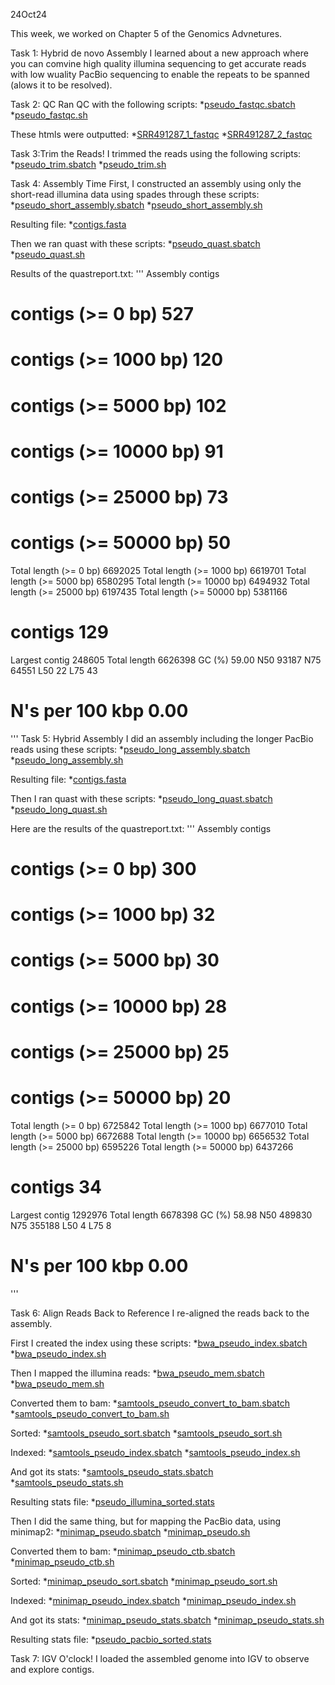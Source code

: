 24Oct24

This week, we worked on Chapter 5 of the Genomics Advnetures. 

Task 1: Hybrid de novo Assembly
I learned about a new approach where you can comvine high quality illumina sequencing to get accurate reads with low wuality PacBio sequencing to enable the repeats to be spanned (alows it to be resolved). 

Task 2: QC
Ran QC with the following scripts:
*[pseudo_fastqc.sbatch]()
*[pseudo_fastqc.sh]()

These htmls were outputted:
*[SRR491287_1_fastqc]()
*[SRR491287_2_fastqc]()

Task 3:Trim the Reads!
I trimmed the reads using the following scripts:
*[pseudo_trim.sbatch]()
*[pseudo_trim.sh]()

Task 4: Assembly Time
First, I constructed an assembly using only the short-read illumina data using spades through these scripts:
*[pseudo_short_assembly.sbatch]()
*[pseudo_short_assembly.sh]()

Resulting file:
*[contigs.fasta]()

Then we ran quast with these scripts:
*[pseudo_quast.sbatch]()
*[pseudo_quast.sh]()

Results of the quastreport.txt:
'''
Assembly                    contigs
# contigs (>= 0 bp)         527
# contigs (>= 1000 bp)      120
# contigs (>= 5000 bp)      102
# contigs (>= 10000 bp)     91
# contigs (>= 25000 bp)     73
# contigs (>= 50000 bp)     50
Total length (>= 0 bp)      6692025
Total length (>= 1000 bp)   6619701
Total length (>= 5000 bp)   6580295
Total length (>= 10000 bp)  6494932
Total length (>= 25000 bp)  6197435
Total length (>= 50000 bp)  5381166
# contigs                   129
Largest contig              248605
Total length                6626398
GC (%)                      59.00
N50                         93187
N75                         64551
L50                         22
L75                         43
# N's per 100 kbp           0.00
'''
Task 5: Hybrid Assembly
I did an assembly including the longer PacBio reads using these scripts:
*[pseudo_long_assembly.sbatch]()
*[pseudo_long_assembly.sh]()

Resulting file:
*[contigs.fasta]()

Then I ran quast with these scripts:
*[pseudo_long_quast.sbatch]()
*[pseudo_long_quast.sh]()

Here are the results of the quastreport.txt:
'''
Assembly                    contigs
# contigs (>= 0 bp)         300
# contigs (>= 1000 bp)      32
# contigs (>= 5000 bp)      30
# contigs (>= 10000 bp)     28
# contigs (>= 25000 bp)     25
# contigs (>= 50000 bp)     20
Total length (>= 0 bp)      6725842
Total length (>= 1000 bp)   6677010
Total length (>= 5000 bp)   6672688
Total length (>= 10000 bp)  6656532
Total length (>= 25000 bp)  6595226
Total length (>= 50000 bp)  6437266
# contigs                   34
Largest contig              1292976
Total length                6678398
GC (%)                      58.98
N50                         489830
N75                         355188
L50                         4
L75                         8
# N's per 100 kbp           0.00
'''

Task 6: Align Reads Back to Reference
I re-aligned the reads back to the assembly.

First I created the index using these scripts:
*[bwa_pseudo_index.sbatch]()
*[bwa_pseudo_index.sh]()

Then I mapped the illumina reads:
*[bwa_pseudo_mem.sbatch]()
*[bwa_pseudo_mem.sh]()

Converted them to bam:
*[samtools_pseudo_convert_to_bam.sbatch]()
*[samtools_pseudo_convert_to_bam.sh]()

Sorted:
*[samtools_pseudo_sort.sbatch]()
*[samtools_pseudo_sort.sh]()

Indexed:
*[samtools_pseudo_index.sbatch]()
*[samtools_pseudo_index.sh]()

And got its stats:
*[samtools_pseudo_stats.sbatch]()
*[samtools_pseudo_stats.sh]()

Resulting stats file:
*[pseudo_illumina_sorted.stats]()

Then I did the same thing, but for mapping the PacBio data, using minimap2:
*[minimap_pseudo.sbatch]()
*[minimap_pseudo.sh]()

Converted them to bam:
*[minimap_pseudo_ctb.sbatch]()
*[minimap_pseudo_ctb.sh]()

Sorted:
*[minimap_pseudo_sort.sbatch]()
*[minimap_pseudo_sort.sh]()

Indexed:
*[minimap_pseudo_index.sbatch]()
*[minimap_pseudo_index.sh]()

And got its stats:
*[minimap_pseudo_stats.sbatch]()
*[minimap_pseudo_stats.sh]()

Resulting stats file:
*[pseudo_pacbio_sorted.stats]()

Task 7: IGV O'clock!
I loaded the assembled genome into IGV to observe and explore contigs.